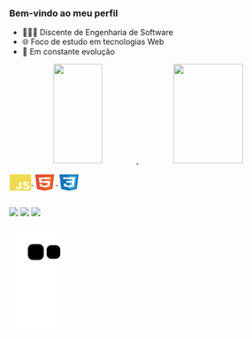 ### Bem-vindo ao meu perfil 

- 🧑🏻‍💻 Discente de Engenharia de Software
- 🌐 Foco de estudo em tecnologias Web
- 🧬 Em constante evolução

<div align="center">
  <a href="https://github.com/EvertonEsn">
  <img height="180em" width="42%" src="https://github-readme-stats.vercel.app/api?username=EvertonEsn&show_icons=true&theme=dark&include_all_commits=true&count_private=true"/>
  <img height="180em"  width="50%" src="https://github-readme-stats.vercel.app/api/top-langs/?username=EvertonEsn&layout=compact&langs_count=7&theme=dark"/>
</div>
<div style="display: inline_block"><br>
  <img align="center" alt="Everton-Js" height="30" width="40" src="https://raw.githubusercontent.com/devicons/devicon/master/icons/javascript/javascript-plain.svg">
  <img align="center" alt="Everton-HTML" height="30" width="40" src="https://raw.githubusercontent.com/devicons/devicon/master/icons/html5/html5-original.svg">
  <img align="center" alt="Everton-CSS" height="30" width="40" src="https://raw.githubusercontent.com/devicons/devicon/master/icons/css3/css3-original.svg">
</div>
  
##
 
<div> 
  <a href="https://instagram.com/dev_depre" target="_blank"><img src="https://img.shields.io/badge/-Instagram-%23E4405F?style=for-the-badge&logo=instagram&logoColor=white" target="_blank"></a>
  <a href = "mailto:everton.esn10@gmail.com"><img src="https://img.shields.io/badge/-Gmail-%23333?style=for-the-badge&logo=gmail&logoColor=white" target="_blank"></a>
  <a href="" target="_blank"><img src="https://img.shields.io/badge/-LinkedIn-%230077B5?style=for-the-badge&logo=linkedin&logoColor=white" target="_blank"></a> 
 
  ![Snake animation](https://github.com/rafaballerini/rafaballerini/blob/output/github-contribution-grid-snake.svg)
 
</div>
